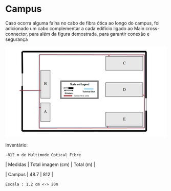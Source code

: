 # Campus



Caso ocorra alguma falha no cabo de fibra ótica ao longo do campus, foi adicionado um cabo complementar a cada edifício ligado ao Main cross-connector, para além da figura demostrada, para garantir conexão e segurança

![Campus](Campus.png)

Inventário:

    -812 m de Multimode Optical Fibre


| Medidas | Total imagem (cm) | Total (m) |

| Campus | 48.7 | 812 |
```
Escala : 1.2 cm <-> 20m
```